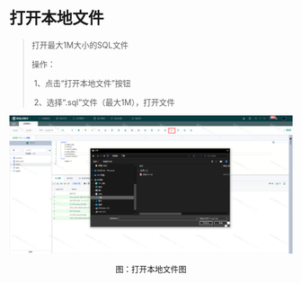 # 打开本地文件

> 打开最大1M大小的SQL文件
>
> 操作：
>
> ​  1、点击“打开本地文件”按钮
>
> ​  2、选择“.sql”文件（最大1M），打开文件

![打开本地文件](./img/openfile1.png)

<center>图：打开本地文件图</center>



####